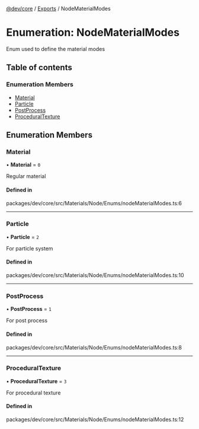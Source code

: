 [@dev/core](../README.md) / [Exports](../modules.md) / NodeMaterialModes

# Enumeration: NodeMaterialModes

Enum used to define the material modes

## Table of contents

### Enumeration Members

- [Material](NodeMaterialModes.md#material)
- [Particle](NodeMaterialModes.md#particle)
- [PostProcess](NodeMaterialModes.md#postprocess)
- [ProceduralTexture](NodeMaterialModes.md#proceduraltexture)

## Enumeration Members

### Material

• **Material** = ``0``

Regular material

#### Defined in

packages/dev/core/src/Materials/Node/Enums/nodeMaterialModes.ts:6

___

### Particle

• **Particle** = ``2``

For particle system

#### Defined in

packages/dev/core/src/Materials/Node/Enums/nodeMaterialModes.ts:10

___

### PostProcess

• **PostProcess** = ``1``

For post process

#### Defined in

packages/dev/core/src/Materials/Node/Enums/nodeMaterialModes.ts:8

___

### ProceduralTexture

• **ProceduralTexture** = ``3``

For procedural texture

#### Defined in

packages/dev/core/src/Materials/Node/Enums/nodeMaterialModes.ts:12
